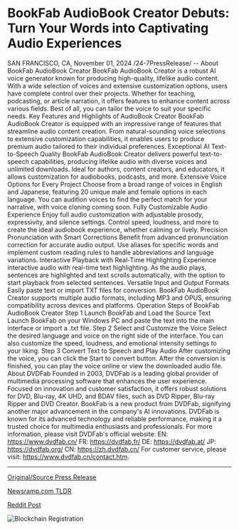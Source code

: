 # BookFab AudioBook Creator Debuts: Turn Your Words into Captivating Audio Experiences

SAN FRANCISCO, CA, November 01, 2024 /24-7PressRelease/ --   About BookFab AudioBook Creator  BookFab AudioBook Creator is a robust AI voice generator known for producing high-quality, lifelike audio content. With a wide selection of voices and extensive customization options, users have complete control over their projects. Whether for teaching, podcasting, or article narration, it offers features to enhance content across various fields. Best of all, you can tailor the voice to suit your specific needs.  Key Features and Highlights of AudioBook Creator  BookFab AudioBook Creator is equipped with an impressive range of features that streamline audio content creation. From natural-sounding voice selections to extensive customization capabilities, it enables users to produce premium audio tailored to their individual preferences.  Exceptional AI Text-to-Speech Quality  BookFab AudioBook Creator delivers powerful text-to-speech capabilities, producing lifelike audio with diverse voices and unlimited downloads. Ideal for authors, content creators, and educators, it allows customization for audiobooks, podcasts, and more.  Extensive Voice Options for Every Project  Choose from a broad range of voices in English and Japanese, featuring 20 unique male and female options in each language. You can audition voices to find the perfect match for your narrative, with voice cloning coming soon.  Fully Customizable Audio Experience  Enjoy full audio customization with adjustable prosody, expressivity, and silence settings. Control speed, loudness, and more to create the ideal audiobook experience, whether calming or lively.  Precision Pronunciation with Smart Corrections   Benefit from advanced pronunciation correction for accurate audio output. Use aliases for specific words and implement custom reading rules to handle abbreviations and language variations.  Interactive Playback with Real-Time Highlighting  Experience interactive audio with real-time text highlighting. As the audio plays, sentences are highlighted and text scrolls automatically, with the option to start playback from selected sentences.  Versatile Input and Output Formats  Easily paste text or import TXT files for conversion. BookFab AudioBook Creator supports multiple audio formats, including MP3 and OPUS, ensuring compatibility across devices and platforms.  Operation Steps of BookFab AudioBook Creator  Step 1 Launch BookFab and Load the Source Text Launch BookFab on your Windows PC and paste the text into the main interface or import a .txt file.  Step 2 Select and Customize the Voice Select the desired language and voice on the right side of the interface. You can also customize the speed, loudness, and emotional intensity settings to your liking.  Step 3 Convert Text to Speech and Play Audio After customizing the voice, you can click the Start to convert button. After the conversion is finished, you can play the voice online or view the downloaded audio file.  About DVDFab  Founded in 2003, DVDFab is a leading global provider of multimedia processing software that enhances the user experience. Focused on innovation and customer satisfaction, it offers robust solutions for DVD, Blu-ray, 4K UHD, and BDAV files, such as DVD Ripper, Blu-ray Ripper and DVD Creator. BookFab is a new product from DVDFab, signifying another major advancement in the company's AI innovations. DVDFab is known for its advanced technology and reliable performance, making it a trusted choice for multimedia enthusiasts and professionals.  For more information, please visit DVDFab's official website: EN: https://www.dvdfab.cn/ FR: https://dvdfab.fr/ DE: https://dvdfab.at/ JP: https://dvdfab.org/ CN: https://zh.dvdfab.cn/  For customer service, please visit: https://www.dvdfab.cn/contact.htm. 

---

[Original/Source Press Release](https://www.24-7pressrelease.com/press-release/515768/bookfab-audiobook-creator-debuts-turn-your-words-into-captivating-audio-experiences)
                    

[Newsramp.com TLDR](https://newsramp.com/curated-news/dvdfab-introduces-bookfab-audiobook-creator-a-powerful-ai-voice-generator/2710b309361f2d24619f6f2b697245b0) 

 



[Reddit Post](https://www.reddit.com/r/newsramp/comments/1ggzt65/dvdfab_introduces_bookfab_audiobook_creator_a/) 



![Blockchain Registration](https://cdn.newsramp.app/24-7PressRelease/qrcode/2411/1/sageahmb.webp)